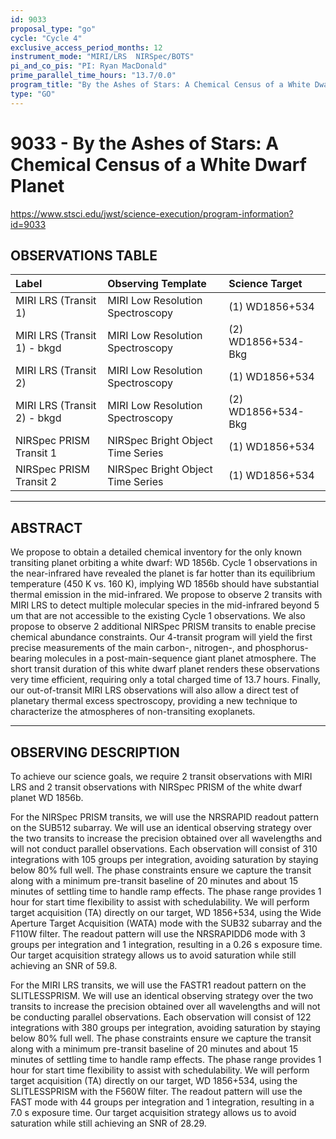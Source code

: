 ```yaml
---
id: 9033
proposal_type: "go"
cycle: "Cycle 4"
exclusive_access_period_months: 12
instrument_mode: "MIRI/LRS  NIRSpec/BOTS"
pi_and_co_pis: "PI: Ryan MacDonald"
prime_parallel_time_hours: "13.7/0.0"
program_title: "By the Ashes of Stars: A Chemical Census of a White Dwarf Planet"
type: "GO"
---
```

# 9033 - By the Ashes of Stars: A Chemical Census of a White Dwarf Planet
https://www.stsci.edu/jwst/science-execution/program-information?id=9033
## OBSERVATIONS TABLE
| Label                        | Observing Template                 | Science Target       |
| :--------------------------- | :--------------------------------- | :------------------- |
| MIRI LRS (Transit 1)         | MIRI Low Resolution Spectroscopy   | (1) WD1856+534       |
| MIRI LRS (Transit 1) - bkgd  | MIRI Low Resolution Spectroscopy   | (2) WD1856+534-Bkg   |
| MIRI LRS (Transit 2)         | MIRI Low Resolution Spectroscopy   | (1) WD1856+534       |
| MIRI LRS (Transit 2) - bkgd  | MIRI Low Resolution Spectroscopy   | (2) WD1856+534-Bkg   |
| NIRSpec PRISM Transit 1      | NIRSpec Bright Object Time Series  | (1) WD1856+534       |
| NIRSpec PRISM Transit 2      | NIRSpec Bright Object Time Series  | (1) WD1856+534       |

---

## ABSTRACT

We propose to obtain a detailed chemical inventory for the only known transiting planet orbiting a white dwarf: WD 1856b. Cycle 1 observations in the near-infrared have revealed the planet is far hotter than its equilibrium temperature (450 K vs. 160 K), implying WD 1856b should have substantial thermal emission in the mid-infrared. We propose to observe 2 transits with MIRI LRS to detect multiple molecular species in the mid-infrared beyond 5 um that are not accessible to the existing Cycle 1 observations. We also propose to observe 2 additional NIRSpec PRISM transits to enable precise chemical abundance constraints. Our 4-transit program will yield the first precise measurements of the main carbon-, nitrogen-, and phosphorus-bearing molecules in a post-main-sequence giant planet atmosphere. The short transit duration of this white dwarf planet renders these observations very time efficient, requiring only a total charged time of 13.7 hours. Finally, our out-of-transit MIRI LRS observations will also allow a direct test of planetary thermal excess spectroscopy, providing a new technique to characterize the atmospheres of non-transiting exoplanets.

---

## OBSERVING DESCRIPTION

To achieve our science goals, we require 2 transit observations with MIRI LRS and 2 transit observations with NIRSpec PRISM of the white dwarf planet WD 1856b.

For the NIRSpec PRISM transits, we will use the NRSRAPID readout pattern on the SUB512 subarray. We will use an identical observing strategy over the two transits to increase the precision obtained over all wavelengths and will not conduct parallel observations. Each observation will consist of 310 integrations with 105 groups per integration, avoiding saturation by staying below 80% full well. The phase constraints ensure we capture the transit along with a minimum pre-transit baseline of 20 minutes and about 15 minutes of settling time to handle ramp effects. The phase range provides 1 hour for start time flexibility to assist with schedulability. We will perform target acquisition (TA) directly on our target, WD 1856+534, using the Wide Aperture Target Acquisition (WATA) mode with the SUB32 subarray and the F110W filter. The readout pattern will use the NRSRAPIDD6 mode with 3 groups per integration and 1 integration, resulting in a 0.26 s exposure time. Our target acquisition strategy allows us to avoid saturation while still achieving an SNR of 59.8.

For the MIRI LRS transits, we will use the FASTR1 readout pattern on the SLITLESSPRISM. We will use an identical observing strategy over the two transits to increase the precision obtained over all wavelengths and will not be conducting parallel observations. Each observation will consist of 122 integrations with 380 groups per integration, avoiding saturation by staying below 80% full well. The phase constraints ensure we capture the transit along with a minimum pre-transit baseline of 20 minutes and about 15 minutes of settling time to handle ramp effects. The phase range provides 1 hour for start time flexibility to assist with schedulability. We will perform target acquisition (TA) directly on our target, WD 1856+534, using the SLITLESSPRISM with the F560W filter. The readout pattern will use the FAST mode with 44 groups per integration and 1 integration, resulting in a 7.0 s exposure time. Our target acquisition strategy allows us to avoid saturation while still achieving an SNR of 28.29.